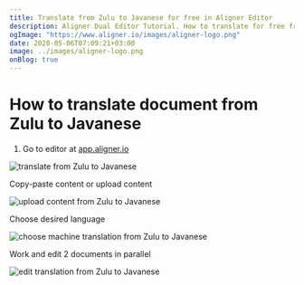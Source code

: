 ```yaml
---
title: Translate from Zulu to Javanese for free in Aligner Editor
description: Aligner Dual Editor Tutorial. How to translate for free from Zulu to Javanese. Aligner is multilingual document management platform. 
ogImage: "https://www.aligner.io/images/aligner-logo.png"
date: 2020-05-06T07:09:21+03:00
image: ../images/aligner-logo.png
onBlog: true
---
```


# How to translate document from Zulu to Javanese

1. Go to editor at [app.aligner.io](https://app.aligner.io "Aligner App web page")

![translate from Zulu to Javanese](../aligner-blank-editor.png "translate from Zulu to Javanese")

Copy-paste content or upload content

![upload content from Zulu to Javanese](../aligner-uploaded-document.png "upload content from Zulu to Javanese")

Choose desired language

![choose machine translation from Zulu to Javanese](../aligner-language-dropdown.png "choose machine translation from Zulu to Javanese")

Work and edit 2 documents in parallel

![edit translation from Zulu to Javanese](../aligner-double-sitded-editor.png "edit translation from Zulu to Javanese")


